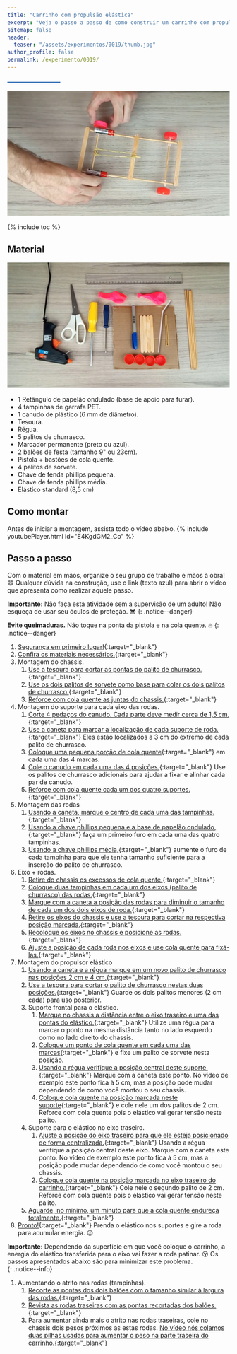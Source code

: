 ```yaml
---
title: "Carrinho com propulsão elástica"
excerpt: "Veja o passo a passo de como construir um carrinho com propulsão elástica."
sitemap: false
header: 
  teaser: "/assets/experimentos/0019/thumb.jpg" 
author_profile: false
permalink: /experimento/0019/
---
```

![Linha separadora](/assets/images/line.jpg)

![Carrinho propulsão elástica](/assets/experimentos/0019/thumb.jpg)

{% include toc %}

## Material
![Materiais para a construção do pião](/assets/experimentos/0019/materiais.jpg)
* 1 Retângulo de papelão ondulado (base de apoio para furar).
* 4 tampinhas de garrafa PET.
* 1 canudo de plástico (6 mm de diâmetro).
* Tesoura.
* Régua.
* 5 palitos de churrasco.
* Marcador permanente (preto ou azul).
* 2 balões de festa (tamanho 9" ou 23cm).
* Pistola + bastões de cola quente.
* 4 palitos de sorvete.
* Chave de fenda phillips pequena.
* Chave de fenda phillips média.
* Elástico standard (8,5 cm)

## Como montar
Antes de iniciar a montagem, assista todo o vídeo abaixo.
{% include youtubePlayer.html id="E4KgdGM2_Co" %}

## Passo a passo
Com o material em mãos, organize o seu grupo de trabalho e mãos à obra! :smile: Qualquer dúvida na construção, use o link (texto azul) para abrir o vídeo que apresenta como realizar aquele passo.

**Importante:** Não faça esta atividade sem a supervisão de um adulto! Não esqueça de usar  seu óculos de proteção. :sunglasses: 
{: .notice--danger}

**Evite queimaduras.** Não toque na ponta da pistola e na cola quente. :fire:
{: .notice--danger}

1. [Segurança em primeiro lugar!](https://youtu.be/kzkJl6VtvHw){:target="_blank"}
1. [Confira os materiais necessários.](https://youtu.be/kzkJl6VtvHw?t=5){:target="_blank"}
1. Montagem do chassis.
   1. [Use a tesoura para cortar as pontas do palito de churrasco.](https://youtu.be/kzkJl6VtvHw?t=22){:target="_blank"}
   1. [Use os dois palitos de sorvete como base para colar os dois palitos de churrasco.](https://youtu.be/kzkJl6VtvHw?t=64){:target="_blank"}
   1. [Reforce com cola quente as juntas do chassis.](https://youtu.be/kzkJl6VtvHw?t=117){:target="_blank"}
1. Montagem do suporte para cada eixo das rodas.
   1. [Corte 4 pedaços do canudo. Cada parte deve medir cerca de 1,5 cm.](https://youtu.be/kzkJl6VtvHw?t=138){:target="_blank"}
   1. [Use a caneta para marcar a localização de cada suporte de roda.](https://youtu.be/kzkJl6VtvHw?t=179){:target="_blank"} Eles estão localizados a 3 cm do extremo de cada palito de churrasco.
   1. [Coloque uma pequena porção de cola quente](https://youtu.be/kzkJl6VtvHw?t=209){:target="_blank"} em cada uma das 4 marcas.
   1. [Cole o canudo em cada uma das 4 posições.](https://youtu.be/kzkJl6VtvHw?t=225){:target="_blank"} Use os palitos de churrasco adicionais para ajudar a fixar e alinhar cada par de canudo.
   1. [Reforce com cola quente cada um dos quatro suportes.](https://youtu.be/kzkJl6VtvHw?t=254){:target="_blank"}
1. Montagem das rodas
   1. [Usando a caneta, marque o centro de cada uma das tampinhas.](https://youtu.be/kzkJl6VtvHw?t=4m41s){:target="_blank"}
   1. [Usando a chave phillips pequena e a base de papelão ondulado,](https://youtu.be/kzkJl6VtvHw?t=352){:target="_blank"} faça um primeiro furo em cada uma das quatro tampinhas.
   1. [Usando a chave phillips média,](https://youtu.be/kzkJl6VtvHw?t=408){:target="_blank"} aumente o furo de cada tampinha para que ele tenha tamanho suficiente para a inserção do palito de churrasco.
1. Eixo + rodas.
   1. [Retire do chassis os excessos de cola quente.](https://youtu.be/kzkJl6VtvHw?t=497){:target="_blank"}
   1. [Coloque duas tampinhas em cada um dos eixos (palito de churrasco) das rodas.](https://youtu.be/kzkJl6VtvHw?t=511){:target="_blank"}
   1. [Marque com a caneta a posição das rodas para diminuir o tamanho de cada um dos dois eixos de roda.](https://youtu.be/kzkJl6VtvHw?t=549){:target="_blank"}
   1. [Retire os eixos do chassis e use a tesoura para cortar na respectiva posição marcada.](https://youtu.be/kzkJl6VtvHw?t=556){:target="_blank"}
   1. [Recoloque os eixos no chassis e posicione as rodas.](https://youtu.be/kzkJl6VtvHw?t=603){:target="_blank"}
   1. [Ajuste a posição de cada roda nos eixos e use cola quente para fixá-las.](https://youtu.be/kzkJl6VtvHw?t=623){:target="_blank"}
1. Montagem do propulsor elástico
   1. [Usando a caneta e a régua marque em um novo palito de churrasco nas posições 2 cm e 4 cm.](https://youtu.be/kzkJl6VtvHw?t=679){:target="_blank"}
   1. [Use a tesoura para cortar o palito de churrasco nestas duas posições.](https://youtu.be/kzkJl6VtvHw?t=693){:target="_blank"} Guarde os dois palitos menores (2 cm cada) para uso posterior.
   1. Suporte frontal para o elástico.
      1. [Marque no chassis a distância entre o eixo traseiro e uma das pontas do elástico.](https://youtu.be/kzkJl6VtvHw?t=721){:target="_blank"} Utilize uma régua para marcar o ponto na mesma distância tanto no lado esquerdo como no lado direito do chassis.
      1. [Coloque um ponto de cola quente em cada uma das marcas](https://youtu.be/kzkJl6VtvHw?t=761){:target="_blank"} e fixe um palito de sorvete nesta posição.
      1. [Usando a régua verifique a posição central deste suporte.](https://youtu.be/kzkJl6VtvHw?t=782){:target="_blank"} Marque com a caneta este ponto. No vídeo de exemplo este ponto fica à 5 cm, mas a posição pode mudar dependendo de como você montou o seu chassis.
      1. [Coloque cola quente na posição marcada neste suporte](https://youtu.be/kzkJl6VtvHw?t=812){:target="_blank"} e cole nele um dos palitos de 2 cm. Reforce com cola quente pois o elástico vai gerar tensão neste palito.
   1. Suporte para o elástico no eixo traseiro.
      1. [Ajuste a posição do eixo traseiro para que ele esteja posicionado de forma centralizada.](https://youtu.be/kzkJl6VtvHw?t=790){:target="_blank"} Usando a régua verifique a posição central deste eixo. Marque com a caneta este ponto. No vídeo de exemplo este ponto fica à 5 cm, mas a posição pode mudar dependendo de como você montou o seu chassis.
      1. [Coloque cola quente na posição marcada no eixo traseiro do carrinho.](https://youtu.be/kzkJl6VtvHw?t=844){:target="_blank"} Cole nele o segundo palito de 2 cm. Reforce com cola quente pois o elástico vai gerar tensão neste palito.
   1. [Aguarde, no mínimo, um minuto para que a cola quente endureça totalmente.](https://youtu.be/kzkJl6VtvHw?t=893){:target="_blank"}
1. [Pronto!](https://youtu.be/kzkJl6VtvHw?t=919){:target="_blank"} Prenda o elástico nos suportes e gire a roda para acumular energia. :wink:

**Importante:** Dependendo da superficie em que você coloque o carrinho, a energia do elástico transferida para o eixo vai fazer a roda patinar. :open_mouth: Os passos apresentados abaixo são para minimizar este problema.  
{: .notice--info}

1. Aumentando o atrito nas rodas (tampinhas).
   1. [Recorte as pontas dos dois balões com o tamanho similar à largura das rodas.](https://youtu.be/kzkJl6VtvHw?t=960){:target="_blank"}
   1. [Revista as rodas traseiras com as pontas recortadas dos balões.](https://youtu.be/kzkJl6VtvHw?t=998){:target="_blank"}
   1. Para aumentar ainda mais o atrito nas rodas traseiras, cole no chassis dois pesos próximos as estas rodas. [No vídeo nós colamos duas pilhas usadas para aumentar o peso na parte traseira do carrinho.](https://youtu.be/kzkJl6VtvHw?t=1083){:target="_blank"}
 